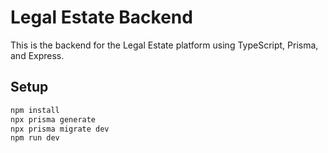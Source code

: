 # Legal Estate Backend

This is the backend for the Legal Estate platform using TypeScript, Prisma, and Express.

## Setup

```bash
npm install
npx prisma generate
npx prisma migrate dev
npm run dev
```
